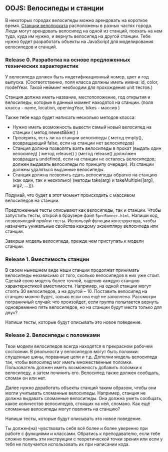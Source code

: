 ## OOJS:  Велосипеды и станции

В некоторых городах велосипеды можно арендовать на короткое время. [Станции велопроката](https://www.google.com/search?q=bike+rental+stations&espv=2&biw=1366&bih=647&tbm=isch&tbo=u&source=univ&sa=X&ved=0ahUKEwjhuaOwsf3LAhUFOiYKHQOZCkwQsAQIGw) расположены в разных частях города. Люди могут арендовать велосипед на одной из станций, поехать на нем туда, куда им нужно, и вернуть велосипед на другой станции. Тебе нужно будет разработать объекты на JavaScript для моделирования велосипедов и станций.


### Release 0. Разработка на основе предложенных технических характеристик

У велосипеда должен быть индетификационный номер, цвет и год выпуска. (Cоответственно, поля класса должны иметь имена: id, color, modelYear. Такой нейминг необходим для прохождения unit тестов.)

Станция должна иметь название, местоположение, год открытия и велосипеды, которые в данный момент находятся на станции.
(поля класса - name, location, openingYear, bikes - массив )

Также тебе надо будет написать несколько методов класса:
- Нужно иметь возможность вывести самый новый велосипед на станции ( метод newestBike() )
- Проверить, есть ли на станции велосипеды ( метод empty(), возвращающий false, если на станции нет велосипедов)
- Станция должна позволять взять велосипеды в прокат (выдать один велосипед) ( метод release() )
  (метод release() должлжен возвращать undefined, если на станции не осталось велосипедов; должен выдавать велосипеды по принципу очереди). Из станции должны удаляться выданные велосипеды.
- Станция должна позволять сдать велосипеды обратно на станцию (как один, так и несколько) (методы take(arg) и takeMultiple([arg1, arg2, ...])). 
  
Подумай, что будет в этот момент происходить с массивом велосипедов на станции.

Предложенные тесты описывают как велосипеды, так и станции. Чтобы запустить тесты, открой в браузере файл `SpecRunner.html`.  Напиши код, позволяющий пройти тесты. Используй функции конструктора, чтобы назначить уникальные свойства каждому экземпляру велосипеда или станции. 

Заверши модель велосипеда, прежде чем приступать к модели станции.

### Release 1. Вместимость станции
В своем нынешнем виде наши станции продолжат принимать велосипеды независимо от того, сколько велосипедов в них уже стоит. Сделай свою модель более точной, наделив каждую станцию характеристикой вместимости. Например, на одной станции могут стоять 30 велосипедов, а на другой – 10. Поставить велосипед на станцию можно будет, только если она ещё не заполнена. Рассмотри пограничный случай: что произойдет, если группа попытается вернуть одновременно пять велосипедов, но на станции будут места только для двух?

Напиши тесты, которые будут описывать это новое поведение.

### Release 2. Велосипеды с поломками
Твои модели велосипедов всегда находятся в прекрасном рабочем состоянии. В реальности у велосипедов могут быть поломки: спущенные шины, порванные цепи и т.д. Дополни модель велосипеда так, чтобы велосипед мог иметь множественные поломки. Пользователь должен иметь возможность добавить поломки к велосипеду, а затем починить его. Велосипед также должен сообщать, сломан он или нет.

Далее нужно доработать объекты станций таким образом, чтобы они могли учитывать сломанные велосипеды. Например, станция не должна выдавать сломанные велосипеды. Она должна уметь сообщать, какое количество велосипедов, стоящих на ней, сломано. Как ещё сломанные велосипеды могут повлиять на станцию?

Напиши тесты, которые будут описывать это новое поведение.


Ты должен(на) чувствовать себя всё более и более уверенно при работе с функциями и классами. Обратись к преподавателю, если тебе сложно понять эти инструкции с теоретической точки зрения или если у тебя не получается использовать их при написании кода.

[изображение станции]: https://www.google.com/search?q=bike+rental+stations&espv=2&biw=1366&bih=647&tbm=isch&tbo=u&source=univ&sa=X&ved=0ahUKEwjhuaOwsf3LAhUFOiYKHQOZCkwQsAQIGw
[Error]: https://developer.mozilla.org/en-US/docs/Web/JavaScript/Reference/Global_Objects/Error

